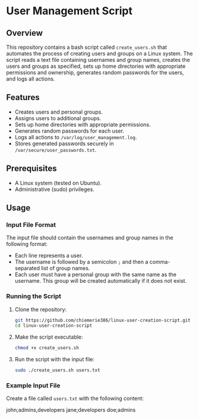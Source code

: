 # User Management Script

## Overview

This repository contains a bash script called `create_users.sh` that automates the process of creating users and groups on a Linux system. The script reads a text file containing usernames and group names, creates the users and groups as specified, sets up home directories with appropriate permissions and ownership, generates random passwords for the users, and logs all actions.

## Features

- Creates users and personal groups.
- Assigns users to additional groups.
- Sets up home directories with appropriate permissions.
- Generates random passwords for each user.
- Logs all actions to `/var/log/user_management.log`.
- Stores generated passwords securely in `/var/secure/user_passwords.txt`.

## Prerequisites

- A Linux system (tested on Ubuntu).
- Administrative (sudo) privileges.

## Usage

### Input File Format

The input file should contain the usernames and group names in the following format:


- Each line represents a user.
- The username is followed by a semicolon `;` and then a comma-separated list of group names.
- Each user must have a personal group with the same name as the username. This group will be created automatically if it does not exist.

### Running the Script

1. Clone the repository:

    ```bash
    git https://github.com/chiemerie386/linux-user-creation-script.git
    cd linux-user-creation-script
    ```

2. Make the script executable:

    ```bash
    chmod +x create_users.sh
    ```

3. Run the script with the input file:

    ```bash
    sudo ./create_users.sh users.txt
    ```

### Example Input File

Create a file called `users.txt` with the following content:

john;admins,developers
jane;developers
doe;admins